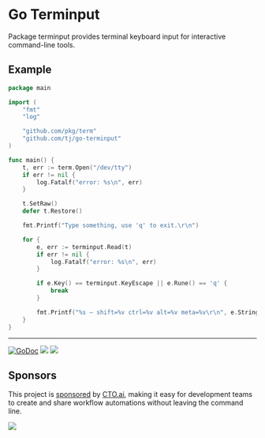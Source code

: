 # Go Terminput

Package terminput provides terminal keyboard input for interactive command-line tools.

## Example

```go
package main

import (
	"fmt"
	"log"

	"github.com/pkg/term"
	"github.com/tj/go-terminput"
)

func main() {
	t, err := term.Open("/dev/tty")
	if err != nil {
		log.Fatalf("error: %s\n", err)
	}

	t.SetRaw()
	defer t.Restore()

	fmt.Printf("Type something, use 'q' to exit.\r\n")

	for {
		e, err := terminput.Read(t)
		if err != nil {
			log.Fatalf("error: %s\n", err)
		}

		if e.Key() == terminput.KeyEscape || e.Rune() == 'q' {
			break
		}

		fmt.Printf("%s — shift=%v ctrl=%v alt=%v meta=%v\r\n", e.String(), e.Shift(), e.Ctrl(), e.Alt(), e.Meta())
	}
}
```

---

[![GoDoc](https://godoc.org/github.com/tj/go-terminput?status.svg)](https://godoc.org/github.com/tj/go-terminput)
![](https://img.shields.io/badge/license-MIT-blue.svg)
![](https://img.shields.io/badge/status-stable-green.svg)

## Sponsors

This project is [sponsored](https://github.com/sponsors/tj) by [CTO.ai](https://cto.ai/), making it easy for development teams to create and share workflow automations without leaving the command line.

[![](https://apex-software.imgix.net/github/sponsors/cto.png)](https://cto.ai/)

